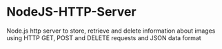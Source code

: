 # NodeJS-HTTP-Server
 Node.js http server to store, retrieve and delete information about images using HTTP GET, POST and DELETE requests and JSON data format
